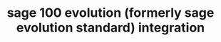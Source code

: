 ---
title: "sage 100 evolution (formerly sage evolution standard) integration"
titleList: sage 100 evolution
summary: "Formerly Sage Evolution Standard: Ideal for growing companies to manage products, orders, customers, finances and operations."
type: platform
image: "/uploads/logo-platform-sage-100-evolution.png"
weight: 9
---